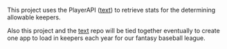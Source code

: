 This project uses the PlayerAPI ([text](https://github.com/rroethle7474/PlayerApi)) to retrieve stats for the determining allowable keepers.

Also this project and the [text](https://github.com/rroethle7474/JCL2025-Roster) repo will be tied together eventually to create one app to load in keepers each year for our fantasy baseball league.
